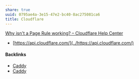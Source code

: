 ```yaml
---
share: true
uuid: 0795ae4a-3e15-47e2-bc40-8ac275081ca6
title: Cloudflare
---
```

[Why isn't a Page Rule working? – Cloudflare Help Center](https://support.cloudflare.com/hc/en-us/articles/200172356-Why-isn-t-a-Page-Rule-working-)


* [https://api.cloudflare.com/](../https://api.cloudflare.com/)

#### Backlinks

* [Caddy](/eddb09d0-9b00-4d82-abfe-2ba84c188dfa)
* [Caddy](/eddb09d0-9b00-4d82-abfe-2ba84c188dfa)